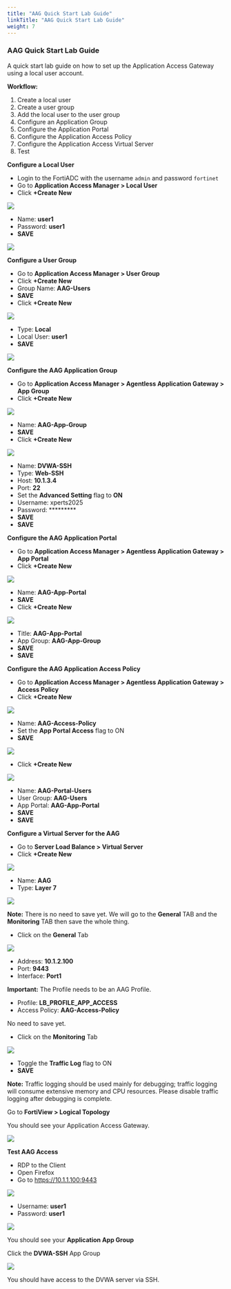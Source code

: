 ```yaml
---
title: "AAG Quick Start Lab Guide"
linkTitle: "AAG Quick Start Lab Guide"
weight: 7 
---
```


### AAG Quick Start Lab Guide
A quick start lab guide on how to set up the Application Access Gateway using a local user account.

**Workflow:**
1. Create a local user
2. Create a user group
3. Add the local user to the user group
4. Configure an Application Group
5. Configure the Application Portal
6. Configure the Application Access Policy
7. Configure the Application Access Virtual Server
8. Test

**Configure a Local User**
- Login to the FortiADC with the username ```admin``` and password ```fortinet```
- Go to **Application Access Manager > Local User**
- Click **+Create New**

![](aag-qlg-local-user.png)

- Name: **user1**
- Password: **user1**
- **SAVE**

![](aag-qlg-user-form.png)

**Configure a User Group**
- Go to **Application Access Manager > User Group**
- Click **+Create New**
- Group Name: **AAG-Users** 
- **SAVE**
- Click **+Create New**

![](aag-qlg-user-form1.png)

- Type: **Local**
- Local User: **user1**
- **SAVE**

![](aag-qlg-user-form2.png)

**Configure the AAG Application Group**
- Go to **Application Access Manager > Agentless Application Gateway > App Group**
- Click **+Create New**

![](aag-qlg-aag.png)

- Name: **AAG-App-Group**
- **SAVE**
- Click **+Create New**

![](aag-qlg-app-access-adv.png)

- Name: **DVWA-SSH**
- Type: **Web-SSH**
- Host: **10.1.3.4**
- Port: **22**
- Set the **Advanced Setting** flag to **ON**
- Username: xperts2025
- Password: *********
- **SAVE**
- **SAVE**

**Configure the AAG Application Portal**
- Go to **Application Access Manager > Agentless Application Gateway > App Portal**
- Click **+Create New**

![](aag-qlg-app-portal.png)

- Name: **AAG-App-Portal**
- **SAVE**
- Click **+Create New**

![](aag-qlg-aag-app-portal1.png)

- Title: **AAG-App-Portal**
- App Group: **AAG-App-Group**
- **SAVE**
- **SAVE**

**Configure the AAG Application Access Policy**
- Go to **Application Access Manager > Agentless Application Gateway > Access Policy**
- Click **+Create New**

![](aag-qlg-access-policy.png)

- Name: **AAG-Access-Policy**
- Set the **App Portal Access** flag to ON
- **SAVE**

![](aag-qlg-access-policy1.png)

- Click **+Create New**

![](aag-qlg-portal-users.png)

- Name: **AAG-Portal-Users**
- User Group: **AAG-Users**
- App Portal: **AAG-App-Portal**
- **SAVE**
- **SAVE**

**Configure a Virtual Server for the AAG**
- Go to **Server Load Balance > Virtual Server**
- Click **+Create New**

![](aag-qlg-vs.png)

- Name: **AAG**
- Type: **Layer 7**

![](aag-qlg-vs1.png)

**Note:** There is no need to save yet.  We will go to the **General** TAB and the **Monitoring** TAB then save the whole thing.

- Click on the **General** Tab

![](aag-qlg-vs-gen.png)

- Address: **10.1.2.100**
- Port: **9443**
- Interface: **Port1**

**Important:** The Profile needs to be an AAG Profile.

- Profile: **LB_PROFILE_APP_ACCESS**
- Access Policy: **AAG-Access-Policy**

No need to save yet.

- Click on the **Monitoring** Tab

![](aag-qlg-vs-monitoring.png)

- Toggle the **Traffic Log** flag to ON
- **SAVE**

**Note:** Traffic logging should be used mainly for debugging; traffic logging will consume extensive memory and CPU resources. Please disable traffic logging after debugging is complete.

Go to **FortiView > Logical Topology**

You should see your Application Access Gateway.

![](aag-qlg-fortiview.png)

**Test AAG Access**
- RDP to the Client
- Open Firefox
- Go to https://10.1.1.100:9443

![](aag-qlg-app-portal-access.png)

- Username: **user1**
- Password: **user1**

![](aag-qlg-user1.png)

You should see your **Application App Group**

Click the **DVWA-SSH** App Group

![](aag-qlg-dvwa-ssh.png)

You should have access to the DVWA server via SSH.




